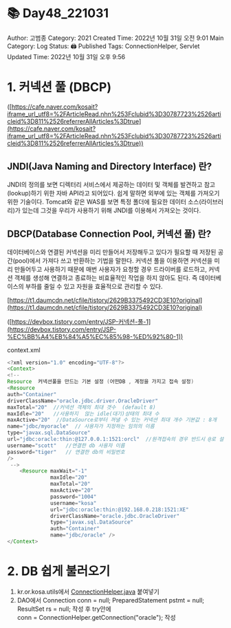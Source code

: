 # 📚 Day48_221031

Author: 고범종
Category: 2021
Created Time: 2022년 10월 31일 오전 9:01
Main Category: Log
Status: 🖨 Published
Tags: ConnectionHelper, Servlet
Updated Time: 2022년 10월 31일 오후 9:56

# 1. **커넥션 풀 (DBCP)**

([https://cafe.naver.com/kosait?iframe_url_utf8=%2FArticleRead.nhn%253Fclubid%3D30787723%2526articleid%3D811%2526referrerAllArticles%3Dtrue](https://cafe.naver.com/kosait?iframe_url_utf8=%2FArticleRead.nhn%253Fclubid%3D30787723%2526articleid%3D811%2526referrerAllArticles%3Dtrue))

## **JNDI(Java Naming and Directory Interface) 란?**

JNDI의 정의를 보면 디렉터리 서비스에서 제공하는 데이터 및 객체를 발견하고 참고(lookup)하기 위한 자바 API라고 되어있다. 쉽게 말하면 외부에 있는 객체를 가져오기 위한 기술이다. Tomcat와 같은 WAS를 보면 특정 폴더에 필요한 데이터 소스(라이브러리)가 있는데 그것을 우리가 사용하기 위해 JNDI를 이용해서 가져오는 것이다.

## **DBCP(Database Connection Pool, 커넥션 풀) 란?**

데이터베이스와 연결된 커넥션을 미리 만들어서 저장해두고 있다가 필요할 때 저장된 공간(pool)에서 가져다 쓰고 반환하는 기법을 말한다. 커넥션 풀을 이용하면 커넥션을 미리 만들어두고 사용하기 때문에 매번 사용자가 요청할 경우 드라이버를 로드하고, 커넥션 객체를 생성해 연결하고 종료하는 비효율적인 작업을 하지 않아도 된다.  즉 데이터베이스의 부하를 줄일 수 있고 자원을 효율적으로 관리할 수 있다.

[https://t1.daumcdn.net/cfile/tistory/2629B3375492CD3E10?original](https://t1.daumcdn.net/cfile/tistory/2629B3375492CD3E10?original)

([https://devbox.tistory.com/entry/JSP-커넥션-풀-1](https://devbox.tistory.com/entry/JSP-%EC%BB%A4%EB%84%A5%EC%85%98-%ED%92%80-1))

context.xml

```java
<?xml version="1.0" encoding="UTF-8"?>
<Context>
<!-- 
Resource  커넥션풀을 만드는 기본 설정 (어떤DB , 계정을 가지고 접속 설정)
<Resource
auth="Container"  
driverClassName="oracle.jdbc.driver.OracleDriver"
maxTotal="20"  //커넥션 객체의 최대 갯수  (default 8)
maxIdle="20"   //사용하지  않는 idle(대기)상태의 최대 수 
maxActive="20"  //DataSource로부터 꺼낼 수 있는 커넥션 최대 개수 기본값 : 8개
name="jdbc/myoracle"  // 사용자가 지정하는 임의의 이름 
type="javax.sql.DataSource" 
url="jdbc:oracle:thin:@127.0.0.1:1521:orcl"  //원격접속의 경우 반드시 @로 설정한다. 
username="scott"   //연결한 db 사용자 이름
password="tiger"   // 연결한 db의 비밀번호 
/>
 -->
	<Resource maxWait="-1" 
			  maxIdle="20" 
			  maxTotal="20" 
			  maxActive="20"
			  password="1004" 
			  username="kosa" 
			  url="jdbc:oracle:thin:@192.168.0.218:1521:XE"
			  driverClassName="oracle.jdbc.OracleDriver" 
              type="javax.sql.DataSource"
			  auth="Container" 
              name="jdbc/oracle" />
</Context>
```

# 2. DB 쉽게 불러오기

1. kr.or.kosa.utils에서 [ConnectionHelper.java](http://ConnectionHelper.java) 붙여넣기
2. DAO에서
Connection conn = null;
PreparedStatement pstmt = null;
ResultSet rs = null;
작성 후 try안에  
conn = ConnectionHelper.getConnection("oracle"); 작성